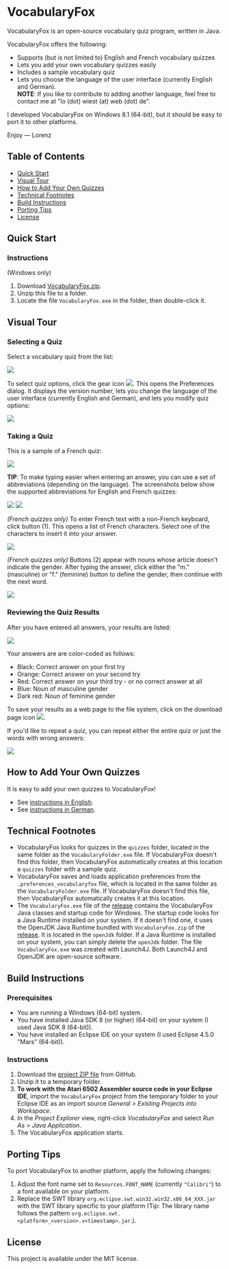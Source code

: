 # VocabularyFox

VocabularyFox is an open-source vocabulary quiz program, written in Java.

VocabularyFox offers the following:
* Supports (but is not limited to) English and French vocabulary quizzes
* Lets you add your own vocabulary quizzes easily
* Includes a sample vocabulary quiz
* Lets you choose the language of the user interface (currently English and German).  
**NOTE**: If you like to contribute to adding another language, feel free to contact me at "lo (dot) wiest (at) web (dot) de".

I developed VocabularyFox on Windows 8.1 (64-bit), but it should be easy to port it to other platforms.

Enjoy &mdash; Lorenz

## Table of Contents

* [Quick Start](#quick-start)
* [Visual Tour](#visual-tour)
* [How to Add Your Own Quizzes](#how-to-add-your-own-quizzes)
* [Technical Footnotes](#technical-footnotes)
* [Build Instructions](#build-instructions)
* [Porting Tips](#porting-tips)
* [License](#license)


## Quick Start

### Instructions

(Windows only)
1. Download [VocabularyFox.zip](https://github.com/lwiest/VocabularyFox/releases/download/v2.0/VocabularyFox.zip).
2. Unzip this file to a folder.
3. Locate the file `VocabularyFox.exe` in the folder, then double-click it.

## Visual Tour

### Selecting a Quiz

Select a vocabulary quiz from the list:

<img src="pics/pic01.png"/>

To select quiz options, click the gear icon <img src="pics/pic02.png"/>. This opens the Preferences dialog. It displays the version number, lets you change the language of the user interface (currently English and German), and lets you modify quiz options:

<img src="pics/pic03.png"/>

### Taking a Quiz

This is a sample of a French quiz:

<img src="pics/pic06.png"/>

**TIP**: To make typing easier when entering an answer, you can use a set of abbreviations (depending on the language). The screenshots below show the supported abbreviations for English and French quizzes:

<img src="pics/pic04.png"/> <img src="pics/pic05.png"/>

_(French quizzes only)_ To enter French text with a non-French keyboard, click button (1). This opens a list of French characters. Select one of the characters to insert it into your answer.

<img src="pics/pic07.png"/>

_(French quizzes only)_ Buttons (2) appear with nouns whose article doesn't indicate the gender. After typing the answer, click either the "m." (masculine) or "f." (feminine) button to define the gender, then continue with the next word.

<img src="pics/pic08.png"/>

### Reviewing the Quiz Results

After you have entered all answers, your results are listed:

<img src="pics/pic09.png"/>

Your answers are are color-coded as follows: 
* Black: Correct answer on your first try
* Orange: Correct answer on your second try
* Red: Correct answer on your third try - or no correct answer at all
* Blue: Noun of masculine gender
* Dark red: Noun of feminine gender

To save your results as a web page to the file system, click on the download page icon <img src="pics/pic10.png"/>.

If you'd like to repeat a quiz, you can repeat either the entire quiz or just the words with wrong answers:

<img src="pics/pic11.png"/>

## How to Add Your Own Quizzes

It is easy to add your own quizzes to VocabularyFox!
* See [instructions in English](doc/VocabularyFox.Instructions.English.pdf).
* See [instructions in German](doc/VocabularyFox.Instructions.German.pdf).

## Technical Footnotes

* VocabularyFox looks for quizzes in the `quizzes` folder, located in the same folder as the `VocabularyFolder.exe` file. If VocabularyFox doesn't find this folder, then VocabularyFox automatically creates at this location a `quizzes` folder with a sample quiz.
* VocabularyFox saves and loads application preferences from the `.preferences_vocabularyfox` file, which is located in the same folder as the `VocabularyFolder.exe` file. If VocabularyFox doesn't find this file, then VocabularyFox automatically creates it at this location.
* The `VocabularyFox.exe` file of the [release](https://github.com/lwiest/VocabularyFox/releases/latest) contains the VocabularyFox Java classes and startup code for Windows. The startup code looks for a Java Runtime installed on your system. If it doesn't find one, it uses the OpenJDK Java Runtime bundled with `VocabularyFox.zip` of the [release](https://github.com/lwiest/VocabularyFox/releases/latest). It is located in the `openJdk` folder. If a Java Runtime is installed on your system, you can simply delete the `openJdk` folder. The file `VocabularyFox.exe` was created with Launch4J. Both Launch4J and OpenJDK are open-source software.

## Build Instructions

### Prerequisites

* You are running a Windows (64-bit) system.
* You have installed Java SDK 8 (or higher) (64-bit) on your system (I used Java SDK 8 (64-bit)).
* You have installed an Eclipse IDE on your system (I used Eclipse 4.5.0 "Mars" (64-bit)).

### Instructions

1. Download the [project ZIP file](https://github.com/lwiest/VocabularyFox/archive/master.zip) from GitHub.
2. Unzip it to a temporary folder.
3. **To work with the Atari 6502 Assembler source code in your Eclipse IDE**, import the `VocabularyFox` project from the temporary folder to your Eclipse IDE as an import source _General > Existing Projects into Workspace_.
4. In the _Project Explorer_ view, right-click _VocabularyFox_ and select _Run As > Java Application_.
5. The VocabularyFox application starts.

## Porting Tips

To port VocabularyFox to another platform, apply the following changes:

1. Adjust the font name set to `Resources.FONT_NAME` (currently `"Calibri"`) to a font available on your platform.
2. Replace the SWT library `org.eclipse.swt.win32.win32.x86_64_XXX.jar` with the SWT library specific to your platform (Tip: The library name follows the pattern `org.eclipse.swt.<platform>_<version>.v<timestamp>.jar`.).

## License

This project is available under the MIT license.
